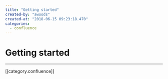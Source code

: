 ```yaml
---
title: "Getting started"
created-by: "awoods"
created-at: "2018-06-15 09:23:18.470"
categories:
  - confluence
---
```


# Getting started


---

[[category.confluence]]
